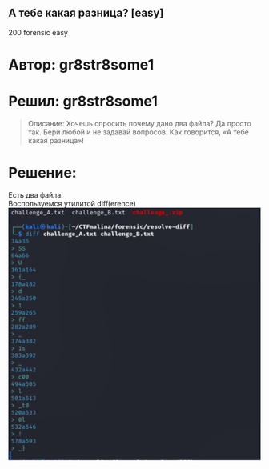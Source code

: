 ## А тебе какая разница? [easy]
200
forensic easy

# Автор: gr8str8some1
# Решил: gr8str8some1

> Описание: Хочешь спросить почему дано два файла? Да просто так. Бери любой и не задавай вопросов. Как говорится, «А тебе какая разница»!

# Решение:
Есть два файла.<br>
Воспользуемся утилитой diff(erence)<br>
![img.png](images/img.png)